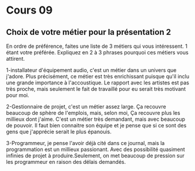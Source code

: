 # Cours 09 
## Choix de votre métier pour la présentation 2
En ordre de préférence, faites une liste de 3 métiers qui vous intéressent. 1 étant votre préférée. Expliquez en 2 à 3 phrases pourquoi ces métiers vous attirent.


1-installateur d'équipement audio, c'est un métier dans un univers que j'adore. Plus précisément, ce métier est très enrichissant puisque qu'il inclu une grande
importance à l'accoustique. Le rapport avec les artistes est pas très proche, mais seulement le fait de travaillé pour eu serait très motivant pour moi.

2-Gestionnaire de projet, c'est un métier assez large. Ça recouvre beaucoup de sphère de l'emplois, mais, selon moi, Ça recouvre plus les millieux dont j'aime.
C'est un métier très demandant, mais avec beaucoup de pouvoir. Il faut bien connaitre son équipe et je pense que si ce sont des gens que j'apprécie serait le plus épanouis.

3-Programmeur, je pense l'avoir déjà cité dans ce journal, mais la programmation est un millieux passionant. Avec des possibilité quasiment infinies de projet à produire.Seulement, on met beaucoup de pression sur les programmeur en raison des délais demandés.
